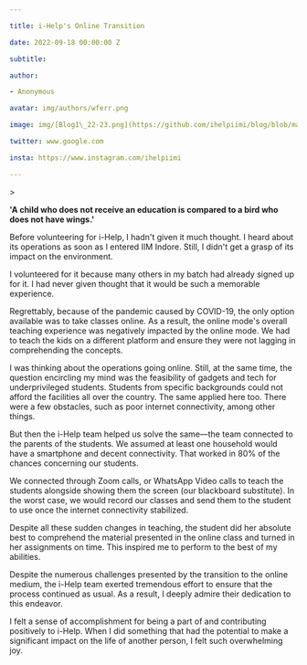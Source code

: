 ```yaml
---

title: i-Help's Online Transition

date: 2022-09-18 00:00:00 Z

subtitle:

author:

- Anonymous

avatar: img/authors/wferr.png

image: img/[Blog1\_22-23.png](https://github.com/ihelpiimi/blog/blob/master/img/Blog1_22-23.png)

twitter: www.google.com

insta: https://www.instagram.com/ihelpiimi

---
```


\>

**'A child who does not receive an education is compared to a bird who does not have wings.'**

Before volunteering for i-Help, I hadn't given it much thought. I heard about its operations as soon as I entered IIM Indore. Still, I didn't get a grasp of its impact on the environment.

I volunteered for it because many others in my batch had already signed up for it. I had never given thought that it would be such a memorable experience.

Regrettably, because of the pandemic caused by COVID-19, the only option available was to take classes online. As a result, the online mode's overall teaching experience was negatively impacted by the online mode. We had to teach the kids on a different platform and ensure they were not lagging in comprehending the concepts.

I was thinking about the operations going online. Still, at the same time, the question encircling my mind was the feasibility of gadgets and tech for underprivileged students. Students from specific backgrounds could not afford the facilities all over the country. The same applied here too. There were a few obstacles, such as poor internet connectivity, among other things.

But then the i-Help team helped us solve the same—the team connected to the parents of the students. We assumed at least one household would have a smartphone and decent connectivity. That worked in 80% of the chances concerning our students.

We connected through Zoom calls, or WhatsApp Video calls to teach the students alongside showing them the screen (our blackboard substitute). In the worst case, we would record our classes and send them to the student to use once the internet connectivity stabilized.

Despite all these sudden changes in teaching, the student did her absolute best to comprehend the material presented in the online class and turned in her assignments on time. This inspired me to perform to the best of my abilities.

Despite the numerous challenges presented by the transition to the online medium, the i-Help team exerted tremendous effort to ensure that the process continued as usual. As a result, I deeply admire their dedication to this endeavor.

I felt a sense of accomplishment for being a part of and contributing positively to i-Help. When I did something that had the potential to make a significant impact on the life of another person, I felt such overwhelming joy.
